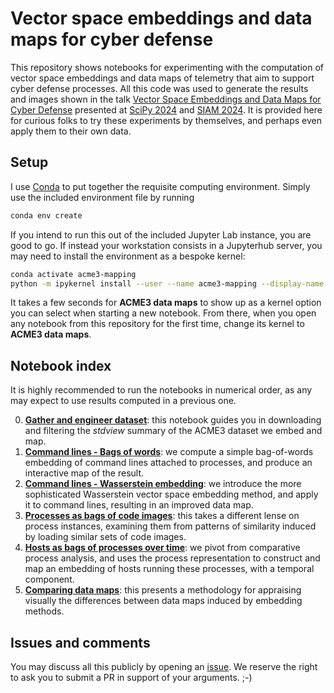 # Vector space embeddings and data maps for cyber defense

This repository shows notebooks for experimenting with the computation of vector space embeddings and data maps of telemetry that aim to support cyber defense processes.
All this code was used to generate the results and images shown in the talk [Vector Space Embeddings and Data Maps for Cyber Defense](https://docs.google.com/presentation/d/1wIPd4KIlEngB43lmyM-W2GoChWyHBf-cDlk4sdsYgD4/edit#slide=id.g2e9451582b7_0_918) presented at [SciPy 2024](https://cfp.scipy.org/2024/talk/STUXTH) and [SIAM 2024](https://meetings.siam.org/sess/dsp_programsess.cfm?SESSIONCODE=79798).
It is provided here for curious folks to try these experiments by themselves, and perhaps even apply them to their own data.

## Setup

I use [Conda](https://docs.conda.io/projects/conda/en/stable/) to put together the requisite computing environment.
Simply use the included environment file by running

```sh
conda env create
```

If you intend to run this out of the included Jupyter Lab instance, you are good to go.
If instead your workstation consists in a Jupyterhub server, you may need to install the environment as a bespoke kernel:

```sh
conda activate acme3-mapping
python -m ipykernel install --user --name acme3-mapping --display-name "ACME3 data maps"
```

It takes a few seconds for **ACME3 data maps** to show up as a kernel option you can select when starting a new notebook.
From there, when you open any notebook from this repository for the first time, change its kernel to **ACME3 data maps**.

## Notebook index

It is highly recommended to run the notebooks in numerical order, as any may expect to use results computed in a previous one.

0. **[Gather and engineer dataset](0%20Gather%20and%20engineer%20dataset.ipynb)**: this notebook guides you in downloading and filtering the _stdview_ summary of the ACME3 dataset we embed and map.
1. **[Command lines - Bags of words](1%20Command%20lines%20-%20Bags%20of%20words.ipynb)**: we compute a simple bag-of-words embedding of command lines attached to processes, and produce an interactive map of the result.
2. **[Command lines - Wasserstein embedding](2%20Command%20lines%20-%20Wasserstein%20embedding.ipynb)**: we introduce the more sophisticated Wasserstein vector space embedding method, and apply it to command lines, resulting in an improved data map.
3. **[Processes as bags of code images](3%20Processes%20as%20bags%20of%20DLLs.ipynb)**: this takes a different lense on process instances, examining them from patterns of similarity induced by loading similar sets of code images.
4. **[Hosts as bags of processes over time](4%20Hosts%20as%20bags%20of%20processes%20over%20time.ipynb)**: we pivot from comparative process analysis, and uses the process representation to construct and map an embedding of hosts running these processes, with a temporal component.
5. **[Comparing data maps](5%20Comparing%20data%20maps.ipynb)**: this presents a methodology for appraising visually the differences between data maps induced by embedding methods.

## Issues and comments

You may discuss all this publicly by opening an [issue](https://github.com/TutteInstitute/acme3-mapping/issues).
We reserve the right to ask you to submit a PR in support of your arguments. ;-)
